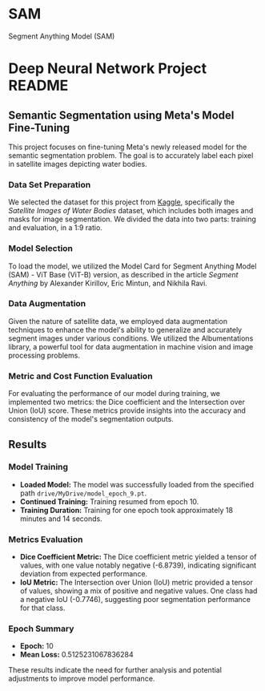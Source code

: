 # SAM
Segment Anything Model (SAM)
# Deep Neural Network Project README

## Semantic Segmentation using Meta's Model Fine-Tuning

This project focuses on fine-tuning Meta's newly released model for the semantic segmentation problem. The goal is to accurately label each pixel in satellite images depicting water bodies.

### Data Set Preparation

We selected the dataset for this project from [Kaggle](https://www.kaggle.com/datasets/franciscoescobar/satellite-images-of-water-bodies), specifically the *Satellite Images of Water Bodies* dataset, which includes both images and masks for image segmentation. We divided the data into two parts: training and evaluation, in a 1:9 ratio.

### Model Selection

To load the model, we utilized the Model Card for Segment Anything Model (SAM) - ViT Base (ViT-B) version, as described in the article *Segment Anything* by Alexander Kirillov, Eric Mintun, and Nikhila Ravi.

### Data Augmentation

Given the nature of satellite data, we employed data augmentation techniques to enhance the model's ability to generalize and accurately segment images under various conditions. We utilized the Albumentations library, a powerful tool for data augmentation in machine vision and image processing problems.

### Metric and Cost Function Evaluation

For evaluating the performance of our model during training, we implemented two metrics: the Dice coefficient and the Intersection over Union (IoU) score. These metrics provide insights into the accuracy and consistency of the model's segmentation outputs.
## Results

### Model Training

- **Loaded Model:** The model was successfully loaded from the specified path `drive/MyDrive/model_epoch_9.pt`.
- **Continued Training:** Training resumed from epoch 10.
- **Training Duration:** Training for one epoch took approximately 18 minutes and 14 seconds.

### Metrics Evaluation

- **Dice Coefficient Metric:** The Dice coefficient metric yielded a tensor of values, with one value notably negative (-6.8739), indicating significant deviation from expected performance.
- **IoU Metric:** The Intersection over Union (IoU) metric provided a tensor of values, showing a mix of positive and negative values. One class had a negative IoU (-0.7746), suggesting poor segmentation performance for that class.

### Epoch Summary

- **Epoch:** 10
- **Mean Loss:** 0.5125231067836284

These results indicate the need for further analysis and potential adjustments to improve model performance.
